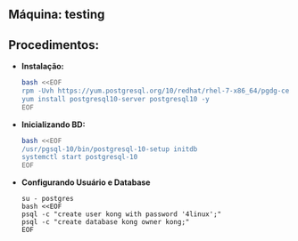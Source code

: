 Máquina: testing
----------------

Procedimentos:
--------------

* **Instalação:**
  ```bash
  bash <<EOF
  rpm -Uvh https://yum.postgresql.org/10/redhat/rhel-7-x86_64/pgdg-centos10-10-2.noarch.rpm
  yum install postgresql10-server postgresql10 -y
  EOF
  ```

* **Inicializando BD:**
  ```bash
  bash <<EOF
  /usr/pgsql-10/bin/postgresql-10-setup initdb
  systemctl start postgresql-10
  EOF
  ```

* **Configurando Usuário e Database**
  ```
  su - postgres
  bash <<EOF
  psql -c "create user kong with password '4linux';"
  psql -c "create database kong owner kong;"
  EOF
  ```
